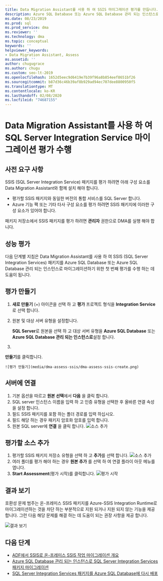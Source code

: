 ```yaml
---
title: Data Migration Assistant를 사용 하 여 SSIS 마이그레이션 평가를 만듭니다.
description: Azure SQL Database 또는 Azure SQL Database 관리 되는 인스턴스로 마이그레이션하기 전에 Data Migration Assistant를 사용 하 여 온-프레미스 SSIS (SQL Server Integration Service)를 평가 하는 방법을 알아봅니다.
ms.date: 08/23/2019
ms.prod: sql
ms.prod_service: dma
ms.reviewer: ''
ms.technology: dma
ms.topic: conceptual
keywords: ''
helpviewer_keywords:
- Data Migration Assistant, Assess
ms.assetid: ''
author: chugugrace
ms.author: chugu
ms.custom: seo-lt-2019
ms.openlocfilehash: 1652d5eec9d6419e7b39f96a8b854eef8651bf26
ms.sourcegitcommit: b87d36c46b39af8b929ad94ec707dee8800950f5
ms.translationtype: MT
ms.contentlocale: ko-KR
ms.lasthandoff: 02/08/2020
ms.locfileid: "74687155"
---
```

# <a name="perform-a-sql-server-integration-service-migration-assessment-with-data-migration-assistant"></a>Data Migration Assistant를 사용 하 여 SQL Server Integration Service 마이그레이션 평가 수행

## <a name="prerequisites"></a>사전 요구 사항

SSIS (SQL Server Integration Service) 패키지를 평가 하려면 아래 구성 요소를 Data Migration Assistant와 함께 설치 해야 합니다.

- 평가할 SSIS 패키지와 동일한 버전의 통합 서비스를 SQL Server 합니다.
- Azure 기능 팩 또는 기타 타사 구성 요소를 평가 하려면 SSIS 패키지에 이러한 구성 요소가 있어야 합니다.  

패키지 저장소에서 SSIS 패키지를 평가 하려면 **관리자** 권한으로 DMA를 실행 해야 합니다.

## <a name="performance-assessments"></a>성능 평가

다음 단계별 지침은 Data Migration Assistant를 사용 하 여 SSIS (SQL Server Integration Services) 패키지를 Azure SQL Database 또는 Azure SQL Database 관리 되는 인스턴스로 마이그레이션하기 위한 첫 번째 평가를 수행 하는 데 도움이 됩니다.

## <a name="create-an-assessment"></a>평가 만들기

1. **새로 만들기** (+) 아이콘을 선택 하 고 **평가** 프로젝트 형식을 **Integration Service**로 선택 합니다.

1. 원본 및 대상 서버 유형을 설정합니다.

    **SQL Server**로 원본을 선택 하 고 대상 서버 유형을 **Azure SQL Database** 또는 **Azure SQL Database 관리 되는 인스턴스로**설정 합니다.

1. 
  **만들기**를 클릭합니다.

    ![평가 만들기](media/dma-assess-ssis/dma-assess-ssis-create.png)

## <a name="connect-to-a-server"></a>서버에 연결

1. 기본 옵션을 따르고 **원본 선택**에서 **다음** 을 클릭 합니다.
1. SQL server 인스턴스 이름을 입력 하 고 인증 유형을 선택한 후 올바른 연결 속성을 설정 합니다.
1. 필드 SSIS 패키지를 포함 하는 폴더 경로를 입력 하십시오.
1. 필드 해당 하는 경우 패키지 암호화 암호를 입력 합니다.
1. 원본 SQL server에 **연결** 을 클릭 합니다.
  ![소스 추가](media/dma-assess-ssis/dma-assess-ssis-addsource.png)

## <a name="add-sources-to-assess"></a>평가할 소스 추가

1. 평가할 SSIS 패키지 저장소 유형을 선택 하 고 **추가**를 선택 합니다.
![소스 추가](media/dma-assess-ssis/dma-assess-ssis-addsource-type.png)
1. 여러 폴더를 평가 해야 하는 경우 **원본 추가** 를 선택 하 여 연결 플라이 아웃 메뉴를 엽니다.
1. 
    **Start Assessment**(평가 시작)를 클릭합니다.
![평가 시작](media/dma-assess-ssis/dma-assess-ssis-assess.png)

## <a name="view-results"></a>결과 보기

호환성 문제 범주는 온-프레미스 SSIS 패키지를 Azure-SSIS Integration Runtime로 마이그레이션하는 것을 차단 하는 부분적으로 지원 되거나 지원 되지 않는 기능을 제공 합니다. 그런 다음 해당 문제를 해결 하는 데 도움이 되는 권장 사항을 제공 합니다.

![결과 보기](media/dma-assess-ssis/dma-assess-ssis-result.png)

## <a name="next-steps"></a>다음 단계

- [ADF에서 SSIS로 온-프레미스 SSIS 작업 마이그레이션 개요](https://docs.microsoft.com/azure/data-factory/scenario-ssis-migration-overview)
- [Azure SQL Database 관리 되는 인스턴스로 SQL Server Integration Services 패키지 마이그레이션](https://docs.microsoft.com/azure/dms/how-to-migrate-ssis-packages-managed-instance)
- [SQL Server Integration Services 패키지를 Azure SQL Database에 다시 배포](https://docs.microsoft.com/azure/dms/how-to-migrate-ssis-packages)

